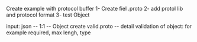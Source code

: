Create example with protocol buffer
1- Create fiel .proto
2- add protol lib and protocol format
3- test
Object

input: json -- 1:1 -- Object
create valid.proto  -- detail validation of object: for example required, max lengh, type

